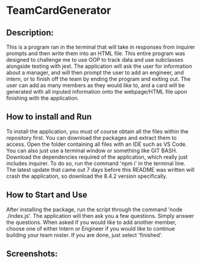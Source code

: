 # TeamCardGenerator

## Description:

This is a program ran in the terminal that will take in responses from inquirer prompts and then write them into an HTML file. 
This entire program was designed to challenge me to use OOP to track data and use subclasses alongside testing with jest. 
The application will ask the user for information about a manager, and will then prompt the user to add an engineer, and intern,
or to finish off the team by ending the program and exiting out. The user can add as many members as they would like to, and a 
card will be generated with all inputed information onto the webpage/HTML file upon finishing with the application. 

## How to install and Run

To install the application, you must of course obtain all the files within the repository first. You can download the packages and
extract them to access. Open the folder containing all files with an IDE such as VS Code. You can also just use a terminal window
or something like GIT BASH. Download the dependencies required of the application, which really just includes inquirer. To do so, 
run the command 'npm i' in the terminal line. The latest update that came out 7 days before this README was written will crash the
application, so download the 8.4.2 version specifically.

## How to Start and Use

After installing the package, run the script through the command 'node ./index.js'. The application will then ask you a few questions. 
Simply answer the questions. When asked if you would like to add another member, choose one of either Intern or Engineer if you would
like to continue building your team roster. If you are done, just select 'finished'. 

## Screenshots: 
